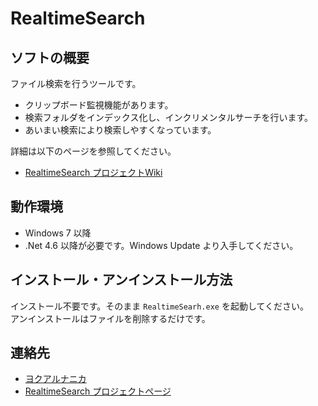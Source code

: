 # RealtimeSearch

## ソフトの概要

  ファイル検索を行うツールです。

  * クリップボード監視機能があります。
  * 検索フォルダをインデックス化し、インクリメンタルサーチを行います。
  * あいまい検索により検索しやすくなっています。


  詳細は以下のページを参照してください。
  
  * [RealtimeSearch プロジェクトWiki](https://bitbucket.org/neelabo/realtimesearch/wiki/)


## 動作環境

  * Windows 7 以降
  * .Net 4.6 以降が必要です。Windows Update より入手してください。


## インストール・アンインストール方法

  インストール不要です。そのまま `RealtimeSearh.exe` を起動してください。  
  アンインストールはファイルを削除するだけです。


## 連絡先

  * [ヨクアルナニカ](http://yokuarunanika.blogspot.jp/p/soft.html)
  * [RealtimeSearch プロジェクトページ](https://bitbucket.org/neelabo/realtimesearch/)
